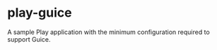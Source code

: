 play-guice
===========

A sample Play application with the minimum configuration required to support Guice.